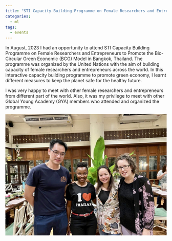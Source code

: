 ```yaml
---
title: "STI Capacity Building Programme on Female Researchers and Entrepreneurs in Bangkok"
categories:
  - ml
tags:
  - events
---
```

 In August, 2023 I had an opportunity to attend STI Capacity Building Programme on Female Researchers and Entrepreneurs to Promote the Bio-Circular Green Economic (BCG) Model in Bangkok, Thailand. The programme was organized by the United Nations with the aim of building capacity of female researchers and entrepreneurs across the world. In this interactive capacity building programme to promote green economy, I learnt different measures to keep the planet safe for the healthy future. 
<img src="/assets/images/sti1.HEIC" class="align-center" alt="">  

I was very happy to meet with other female researchers and entrepreneurs from different part of the world. Also, it was my privilege to meet with other Global Young Academy (GYA) members who attended and organized the programme. 

<img src="/assets/images/sti2.jpg" class="align-center" alt="">  
